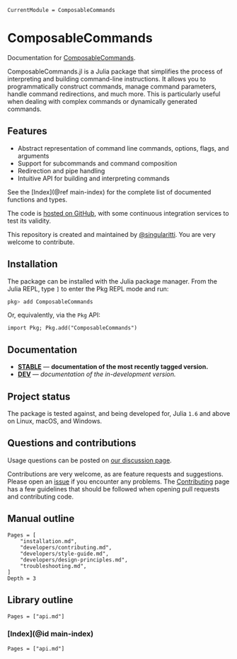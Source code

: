 ```@meta
CurrentModule = ComposableCommands
```

# ComposableCommands

Documentation for [ComposableCommands](https://github.com/singularitti/ComposableCommands.jl).

ComposableCommands.jl is a Julia package that simplifies the process of interpreting and
building command-line instructions. It allows you to programmatically construct commands,
manage command parameters, handle command redirections, and much more. This is particularly
useful when dealing with complex commands or dynamically generated commands.

## Features

- Abstract representation of command line commands, options, flags, and arguments
- Support for subcommands and command composition
- Redirection and pipe handling
- Intuitive API for building and interpreting commands

See the [Index](@ref main-index) for the complete list of documented functions
and types.

The code is [hosted on GitHub](https://github.com/singularitti/ComposableCommands.jl),
with some continuous integration services to test its validity.

This repository is created and maintained by [@singularitti](https://github.com/singularitti).
You are very welcome to contribute.

## Installation

The package can be installed with the Julia package manager.
From the Julia REPL, type `]` to enter the Pkg REPL mode and run:

```julia
pkg> add ComposableCommands
```

Or, equivalently, via the `Pkg` API:

```@repl
import Pkg; Pkg.add("ComposableCommands")
```

## Documentation

- [**STABLE**](https://singularitti.github.io/ComposableCommands.jl/stable) — **documentation of the most recently tagged version.**
- [**DEV**](https://singularitti.github.io/ComposableCommands.jl/dev) — _documentation of the in-development version._

## Project status

The package is tested against, and being developed for, Julia `1.6` and above on Linux,
macOS, and Windows.

## Questions and contributions

Usage questions can be posted on
[our discussion page](https://github.com/singularitti/ComposableCommands.jl/discussions).

Contributions are very welcome, as are feature requests and suggestions. Please open an
[issue](https://github.com/singularitti/ComposableCommands.jl/issues)
if you encounter any problems. The [Contributing](@ref) page has
a few guidelines that should be followed when opening pull requests and contributing code.

## Manual outline

```@contents
Pages = [
    "installation.md",
    "developers/contributing.md",
    "developers/style-guide.md",
    "developers/design-principles.md",
    "troubleshooting.md",
]
Depth = 3
```

## Library outline

```@contents
Pages = ["api.md"]
```

### [Index](@id main-index)

```@index
Pages = ["api.md"]
```
